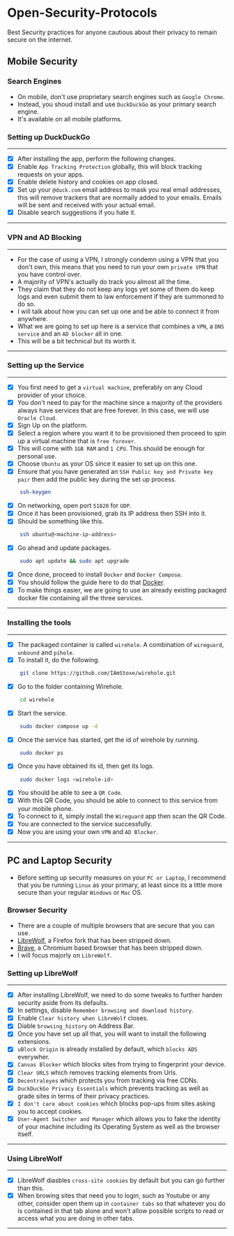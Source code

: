 # Open-Security-Protocols
Best Security practices for anyone cautious about their privacy to remain secure on the internet.

## Mobile Security
### Search Engines

- On mobile, don't use proprietary search engines such as `Google Chrome`.
- Instead, you shoud install and use `DuckDuckGo` as your primary search engine.
- It's available on all mobile platforms.

### Setting up DuckDuckGo
---

- [x] After installing the app, perform the following changes.
- [x] Enable `App Tracking Protection` globally, this will block tracking requests on your apps.
- [x] Enable delete history and cookies on app closed.
- [x] Set up your `@duck.com` email address to mask you real email addresses, this will remove trackers that are normally added to your emails. Emails will be sent and received with your actual email.
- [x] Disable search suggestions if you hate it.

---

### VPN and AD Blocking
---

- For the case of using a VPN, I strongly condemn using a VPN that you don't own, this means that you need to run your own `private VPN` that you have control over.
- A majority of VPN's actually do track you almost all the time.
- They claim that they do not keep any logs yet some of them do keep logs and even submit them to law enforcement if they are summoned to do so.
- I will talk about how you can set up one and be able to connect it from anywhere.
- What we are going to set up here is a service that combines a `VPN`, a `DNS service` and an `AD blocker` all in one.
- This will be a bit technical but its worth it.

---

### Setting up the Service
---

- [x] You first need to get a `virtual machine`, preferably on any Cloud provider of your choice.
- [x] You don't need to pay for the machine since a majority of the providers always have services that are free forever. In this case, we will use `Oracle Cloud`.
- [x] Sign Up on the platform.
- [x] Select a region where you want it to be provisioned then proceed to spin up a virtual machine that is `free forever`.
- [x] This will come with `1GB RAM` and `1 CPU`. This should be enough for personal use.
- [x] Choose `Ubuntu` as your OS since it easier to set up on this one.
- [x] Ensure that you have generated an `SSH Public key and Private key pair` then add the public key during the set up process.
```bash
    ssh-keygen
```
- [x] On networking, open port `51820` for `UDP`.
- [x] Once it has been provisioned, grab its IP address then SSH into it.
- [x] Should be something like this.
```bash
    ssh ubuntu@<machine-ip-address>
```
- [x] Go ahead and update packages.
```bash
    sudo apt update && sudo apt upgrade
```
- [x] Once done, proceed to install `Docker` and `Docker Compose`.
- [x] You should follow the guide here to do that [Docker](https://docs.docker.com/compose/install/linux/).
- [x] To make things easier, we are going to use an already existing packaged docker file containing all the three services.

---

### Installing the tools
---

- [x] The packaged container is called `wirehole`. A combination of `wireguard`, `unbound` and `pihole`.
- [x] To install it, do the following.
```bash
    git clone https://github.com/IAmStoxe/wirehole.git
```
- [x] Go to the folder containing Wirehole.
```bash
    cd wirehole
```
- [x] Start the service.
```bash
    sudo docker compose up -d
```
- [x] Once the service has started, get the id of wirehole by running.
```bash
    sudo docker ps
```
- [x] Once you have obtained its id, then get its logs.
```bash
    sudo docker logs <wirehole-id>
```
- [x] You should be able to see a `QR Code`.
- [x] With this QR Code, you should be able to connect to this service from your mobile phone.
- [x] To connect to it, simply install the `Wireguard` app then scan the QR Code.
- [x] You are connected to the service successfully.
- [x] Now you are using your own `VPN` and `AD Blocker`.

---

## PC and Laptop Security

- Before setting up security measures on your `PC or Laptop`, I recommend that you be running `Linux` as your primary, at least since its a little more secure than your regular `Windows` or `Mac` OS.

### Browser Security

- There are a couple of multiple browsers that are secure that you can use.
- [LibreWolf](https://librewolf.net/), a Firefox fork that has been stripped down.
- [Brave](https://brave.com/), a Chromium based browser that has been stripped down.
- I will focus majorly on `LibreWolf`.

### Setting up LibreWolf
---

- [x] After installing LibreWolf, we need to do some tweaks to further harden security aside from its defaults.
- [x] In settings, disable `Remember browsing and download history`.
- [x] Enable `Clear history when LibreWolf` closes.
- [x] Diable `browsing_history` on Address Bar.
- [x] Once you have set up all that, you will want to install the following extensions.
- [x] `uBlock Origin` is already installed by default, which `blocks ADS` everywher.
- [x] `Canvas Blocker` which blocks sites from trying to fingerprint your device.
- [x] `Clear URLS` which removes tracking elements from Urls.
- [x] `Decentraleyes` which protects you from tracking via free CDNs.
- [x] `DuckDuckGo Privacy Essentials` which prevents tracking as well as grade sites in terms of their privacy practices.
- [x] `I don't care about cookies` which blocks pop-ups from sites asking you to accept cookies.
- [x] `User-Agent Switcher and Manager` which allows you to fake the identity of your machine including its Operating System as well as the browser itself.

---

### Using LibreWolf
---

- [x] LibreWolf diasbles `cross-site cookies` by default but you can go further than this.
- [x] When browing sites that need you to login, such as Youtube or any other, consider open them up in `container tabs` so that whatever you do is contained in that tab alone and won't allow possible scripts to read or access what you are doing in other tabs.

---
